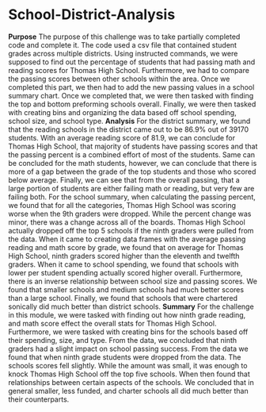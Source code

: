 # School-District-Analysis
**Purpose**
  The purpose of this challenge was to take partially completed code and complete it. The code used a csv file that contained student grades across multiple districts. Using instructed commands, we were supposed to find out the percentage of students that had passing math and reading scores for Thomas High School. Furthermore, we had to compare the passing scores between other schools within the area. Once we completed this part, we then had to add the new passing values in a school summary chart. Once we completed that, we were then tasked with finding the top and bottom preforming schools overall. Finally, we were then tasked with creating bins and organizing the data based off school spending, school size, and school type.
**Analysis**
  For the district summary, we found that the reading schools in the district came out to be 86.9% out of 39170 students.  With an average reading score of 81.9, we can conclude for Thomas High School, that majority of students have passing scores and that the passing percent is a combined effort of most of the students. Same can be concluded for the math students, however, we can conclude that there is more of a gap between the grade of the top students and those who scored below average. Finally, we can see that from the overall passing, that a large portion of students are either failing math or reading, but very few are failing both. For the school summary, when calculating the passing percent, we found that for all the categories, Thomas High School was scoring worse when the 9th graders were dropped. While the percent change was minor, there was a change across all of the boards. Thomas High School actually dropped off the top 5 schools if the ninth graders were pulled from the data. When it came to creating data frames with the average passing reading and math score by grade, we found that on average for Thomas High School, ninth graders scored higher than the eleventh and twelfth graders. When it came to school spending, we found that schools with lower per student spending actually scored higher overall. Furthermore, there is an inverse relationship between school size and passing scores. We found that smaller schools and medium schools had much better scores than a large school. Finally, we found that schools that were chartered sonically did much better than district schools. 
**Summary**
For the challenge in this module, we were tasked with finding out how ninth grade reading, and math score effect the overall stats for Thomas High School. Furthermore, we were tasked with creating bins for the schools based off their spending, size, and type. From the data, we concluded that ninth graders had a slight impact on school passing success. From the data we found that when ninth grade students were dropped from the data. The schools scores fell slightly. While the amount was small, it was enough to knock Thomas High School off the top five schools. When then found that relationships between certain aspects of the schools. We concluded that in general smaller, less funded, and charter schools all did much better than their counterparts. 
